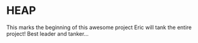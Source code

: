 # HEAP
This marks the beginning of this awesome project
Eric will tank the entire project! Best leader and tanker...